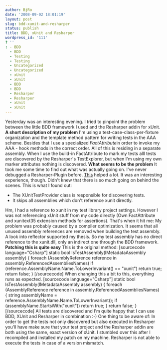 ```yaml
---
author: BjRo
date: '2008-09-02 18:01:19'
layout: post
slug: bdd-xunit-and-resharper
status: publish
title: BDD, xUnit and Resharper
wordpress_id: '111'
? ''
: - BDD
  - BDD
  - Testing
  - Testing
  - Uncategorized
  - Uncategorized
  - xUnit
  - xUnit
  - BDD
  - BDD
  - Resharper
  - Resharper
  - xUnit
  - xUnit
---
```


Yesterday was an interesting evening. I tried to pinpoint the problem
between the little BDD framework I used and the Resharper addin for
xUnit. **A short description of my problem** I'm using a
test-case-class-per-fixture organization and the template method pattern
for writing tests in the AAA scheme. Besides that I use a specialized
*FactAttribute*in order to invoke my AAA - hook methods in the correct
order. All of this is residing in a separate assembly. When I use the
build-in FactAttribute to mark my tests alll tests are discovered by the
Resharper's TestExplorer, but when I'm using my own marker attributes
nothing is discovered. **What seems to be the problem** It took me some
time to find out what was actually going on. I've never debugged a
Resharper-Plugin before.
[This](http://www.jetbrains.net/confluence/display/ReSharper/Building,+running+and+debugging+plugin)
helped a lot. It was an interesting experience, though. Didn't knew that
there is so much going on behind the scenes. This is what I found out:

-   The XUnitTestProvider class is responsible for discovering tests.
-   It skips all assemblies which don't reference xunit directly.

Hm, I had a reference to xunit in my test library project settings.
However I was not referencing xUnit stuff from my code directly (Own
FactAttribute and xunitext35 extension methods for assertions). That's
when it hit me: My problem was probably caused by a compiler
optimization. It seems that all unused assembly references are removed
when building the test assembly. A look into reflector supported my
thesis. So my test assembly has no direct reference to the xunit.dll,
only an indirect one through the BDD framework. **Patching this is quite
easy** This is the original method: [sourcecode language="Csharp"]
static bool IsTestAssembly(IMetadataAssembly assembly) { foreach
(AssemblyReference reference in assembly.ReferencedAssembliesNames) if
(reference.AssemblyName.Name.ToLowerInvariant() == "xunit") return true;
return false; } [/sourcecode] When changing this a bit to this,
everything runs as expected. [sourcecode language="Csharp"] static bool
IsTestAssembly(IMetadataAssembly assembly) { foreach (AssemblyReference
reference in assembly.ReferencedAssembliesNames) { string assemblyName =
reference.AssemblyName.Name.ToLowerInvariant(); if
(assemblyName.StartsWith("xunit")) return true; } return false; }
[/sourcecode] All tests are discovered and I'm quite happy that I can
use BDD, XUnit and Resharper in combination :-) One thing to be aware
of: In order to get the tests not only discovered but also executed in
Resharper you'll have make sure that your test project and the Resharper
addin are both using the same, exact version of xUnit. I stumbled over
this after I recompiled and installed my patch on my machine. Resharper
is not able to execute the tests in case of a version mismatch.
